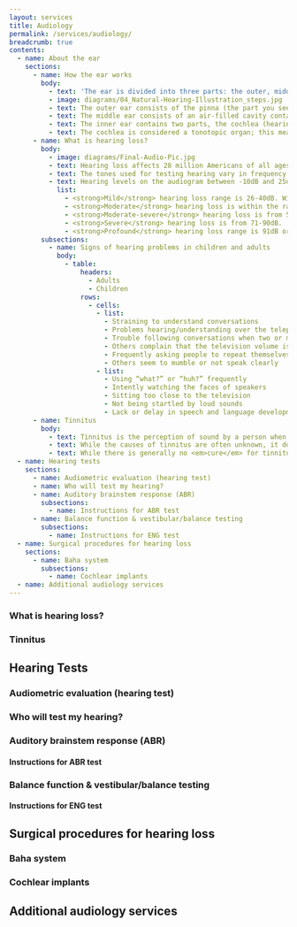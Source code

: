 ```yaml
---
layout: services
title: Audiology
permalink: /services/audiology/
breadcrumb: true
contents:
  - name: About the ear
    sections:
      - name: How the ear works
        body:
          - text: 'The ear is divided into three parts: the outer, middle, and inner ear. Each part performs an important function in the hearing process.'
          - image: diagrams/04_Natural-Hearing-Illustration_steps.jpg
          - text: The outer ear consists of the pinna (the part you see on the outside) and the ear canal. The outer ear serves to collect sound and funnel it to the middle ear. The tympanic membrane (eardrum) divides the outer from the middle ear. When sounds reach the eardrum, it to vibrates.
          - text: The middle ear consists of an air-filled cavity containing the three middle ear bones, called ossicles. These three bones are the malleus, incus, and stapes. The ossicles are connected and move together in a lever action to amplify sounds. The vibration of the eardrum moves these bones, which are also connected to the inner ear by the stapes.
          - text: The inner ear contains two parts, the cochlea (hearing part) and the vestibular (balance) part. The cochlea is a fluid filled organ that contains tiny hair cells. When the stapes moves, it puts the fluid in the cochlea in motion. The motion of this fluid stimulates the cochlea's hair cells at particular points, which stimulates nerve endings and converts the signal into an electrical impulse. The nerves transmit these impulses to the brain via the acoustic nerve. The brain interprets these signals as sound.
          - text: The cochlea is considered a tonotopic organ; this means that it consists of pitch-specific regions. Depending on where within the cochlea the stimulation occurs, a person will perceive different sounds.'
      - name: What is hearing loss?
        body:
          - image: diagrams/Final-Audio-Pic.jpg
          - text: Hearing loss affects 28 million Americans of all ages. It is categorized by the degree of loss, which can be mild, moderate, moderate-severe, severe, or profound. These categories are typically used to describe the amount of hearing loss in each frequency (pitch) region.
          - text: The tones used for testing hearing vary in frequency (Hertz or Hz) and intensity (decibels or dB). The softest level or intensity of sound that you respond to at each frequency (pitch) is referred to as a threshold. Threshold results are plotted on a graph called an audiogram.
          - text: Hearing levels on the audiogram between -10dB and 25dB are considered to be within the range of normal hearing. Someone with thresholds within normal range should be able to hear all speech sounds and most environmental sounds without much difficulty, especially when it is quiet.
            list:
              - <strong>Mild</strong> hearing loss range is 26-40dB. With hearing at this level, a person will only hear some of the speech sounds when spoken at a normal conversational volume. Many of the speech sounds will be missed if whispered or if background noise is present.
              - <strong>Moderate</strong> hearing loss is within the range of 41-55dB. A hearing loss of this level will result in most speech sounds being missed when spoken at a normal conversational volume.
              - <strong>Moderate-severe</strong> hearing loss is from 56-70dB, and results in the inability to hear <strong>any</strong> speech sounds when spoken at a normal conversational level.  Many sounds will missed when shouted as well.
              - <strong>Severe</strong> hearing loss is from 71-90dB.  Persons with this degree of hearing loss will not hear any speech sounds, and few environmental sounds, without amplification.
              - <strong>Profound</strong> hearing loss range is 91dB or more. At this level, a person will not hear speech sounds and very little environmental sounds, even with traditional amplification.
        subsections:
          - name: Signs of hearing problems in children and adults
            body:
              - table:
                  headers:
                    - Adults
                    - Children
                  rows:
                    - cells:
                      - list:
                        - Straining to understand conversations
                        - Problems hearing/understanding over the telephone
                        - Trouble following conversations when two or more people are talking at the same time
                        - Others complain that the television volume is up too high
                        - Frequently asking people to repeat themselves
                        - Others seem to mumble or not speak clearly
                      - list:
                        - Using “what?” or “huh?” frequently
                        - Intently watching the faces of speakers
                        - Sitting too close to the television
                        - Not being startled by loud sounds
                        - Lack or delay in speech and language development
      - name: Tinnitus
        body:
          - text: Tinnitus is the perception of sound by a person when no external sound source is present. It can be perceived/heard in one or both ears, or somewhere in the head (not localized to a specific ear). It is often described as a ringing or buzzing sound, but other descriptions include hissing, chirping, clicking, whistling, roaring, or crickets. It is estimated that 40-50 million Americans have some degree of tinnitus. Roughly 75% of those with tinnitus are not significantly bothered by it, while the other 25% are bothered enough to seek medical treatment.
          - text: While the causes of tinnitus are often unknown, it does tend to occur with hearing loss, and with damage to the inner ear that may not have yet manifested as hearing loss. It frequently can occur as a result of loud noise exposure, such as a gun blast or a loud concert. Many medications and medical conditions have a possible side effect of tinnitus that can be either temporary or permanent. Additionally, there are several medical conditions whose symptoms include tinnitus&em;that is, tinnitus may be an early sign of a problem. If you suffer from tinnitus, it is important that you discuss it with your medical professional to rule out any possible treatable sources.
          - text: While there is generally no <em>cure</em> for tinnitus, there are many treatments available. Please speak to your medical professional before trying any treatment. For more information on tinnitus, please visit the <a href="http://www.ata.org/">American Tinnitus Association</a>.
  - name: Hearing tests
    sections:
      - name: Audiometric evaluation (hearing test)
      - name: Who will test my hearing?
      - name: Auditory brainstem response (ABR)
        subsections:
          - name: Instructions for ABR test
      - name: Balance function & vestibular/balance testing
        subsections:
          - name: Instructions for ENG test
  - name: Surgical procedures for hearing loss
    sections:
      - name: Baha system
        subsections:
          - name: Cochlear implants
  - name: Additional audiology services
---
```

### What is hearing loss?

### Tinnitus

## Hearing Tests

### Audiometric evaluation (hearing test)

### Who will test my hearing?

### Auditory brainstem response (ABR)

#### Instructions for ABR test

### Balance function & vestibular/balance testing

#### Instructions for ENG test

## Surgical procedures for hearing loss

### Baha system

### Cochlear implants

## Additional audiology services
